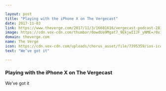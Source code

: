 ```yaml
---

layout: post
title: "Playing with the iPhone X on The Vergecast"
date: 2017-11-03
link: https://www.theverge.com/2017/11/3/16601616/vergecast-podcast-281-iphone-x-htc-u11-plus
image: https://cdn.vox-cdn.com/thumbor/0owdUa9Mgat7_9EkjwIIJF_yNME=/0x146:2040x1214/fit-in/1200x630/cdn.vox-cdn.com/uploads/chorus_asset/file/9597623/jbareham_171031_2099_A_0352.jpg
domain: theverge.com
name: The Verge
icon: https://cdn.vox-cdn.com/uploads/chorus_asset/file/7395359/ios-icon.0.png
text: "We’ve got it"

---
```


### Playing with the iPhone X on The Vergecast

We’ve got it